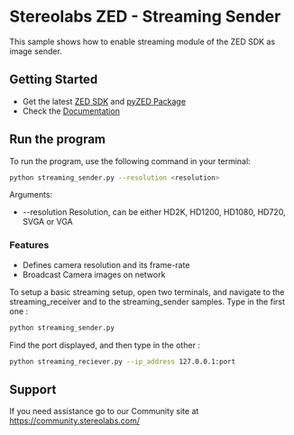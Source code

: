 # Stereolabs ZED - Streaming Sender

This sample shows how to enable streaming module of the ZED SDK as image sender.

## Getting Started
 - Get the latest [ZED SDK](https://www.stereolabs.com/developers/release/) and [pyZED Package](https://www.stereolabs.com/docs/app-development/python/install/)
 - Check the [Documentation](https://www.stereolabs.com/docs/)
 
## Run the program

To run the program, use the following command in your terminal:
```bash
python streaming_sender.py --resolution <resolution>
```
Arguments: 
  - --resolution Resolution, can be either HD2K, HD1200, HD1080, HD720, SVGA or VGA


### Features
 - Defines camera resolution and its frame-rate
 - Broadcast Camera images on network

To setup a basic streaming setup, open two terminals, and navigate to the streaming_receiver and to the streaming_sender samples. Type in the first one : 
```bash
python streaming_sender.py
```
Find the port displayed, and then type in the other : 
```bash
python streaming_reciever.py --ip_address 127.0.0.1:port
```

## Support
If you need assistance go to our Community site at https://community.stereolabs.com/